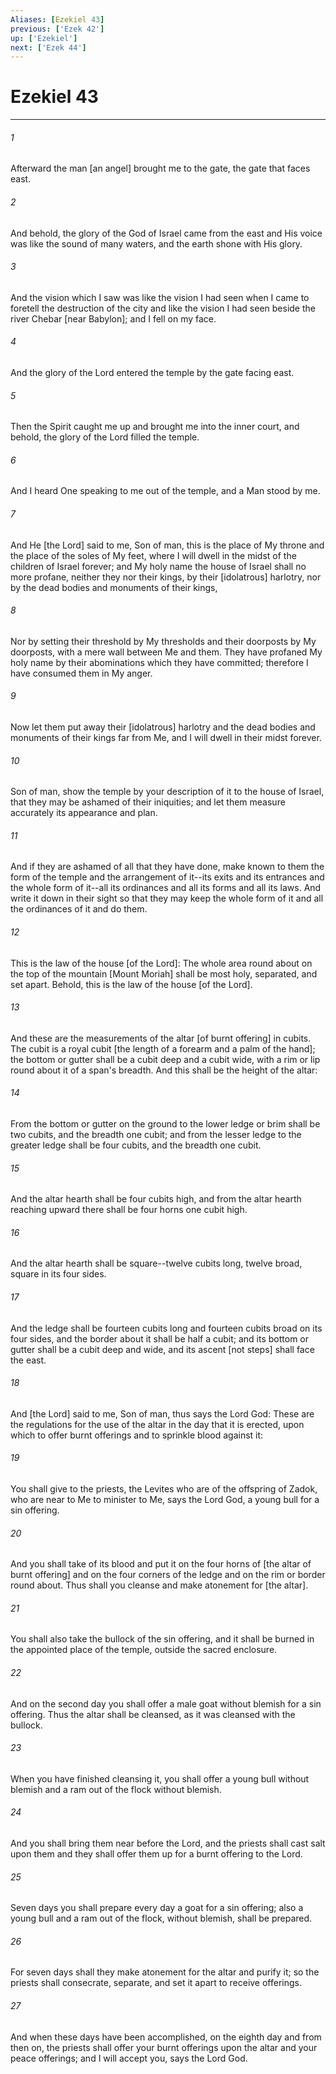 ```yaml
---
Aliases: [Ezekiel 43]
previous: ['Ezek 42']
up: ['Ezekiel']
next: ['Ezek 44']
---
```

# Ezekiel 43

***


###### 1 


Afterward the man [an angel] brought me to the gate, the gate that faces east. 


###### 2 


And behold, the glory of the God of Israel came from the east and His voice was like the sound of many waters, and the earth shone with His glory. 


###### 3 


And the vision which I saw was like the vision I had seen when I came to foretell the destruction of the city and like the vision I had seen beside the river Chebar [near Babylon]; and I fell on my face. 


###### 4 


And the glory of the Lord entered the temple by the gate facing east. 


###### 5 


Then the Spirit caught me up and brought me into the inner court, and behold, the glory of the Lord filled the temple. 


###### 6 


And I heard One speaking to me out of the temple, and a Man stood by me. 


###### 7 


And He [the Lord] said to me, Son of man, this is the place of My throne and the place of the soles of My feet, where I will dwell in the midst of the children of Israel forever; and My holy name the house of Israel shall no more profane, neither they nor their kings, by their [idolatrous] harlotry, nor by the dead bodies and monuments of their kings, 


###### 8 


Nor by setting their threshold by My thresholds and their doorposts by My doorposts, with a mere wall between Me and them. They have profaned My holy name by their abominations which they have committed; therefore I have consumed them in My anger. 


###### 9 


Now let them put away their [idolatrous] harlotry and the dead bodies and monuments of their kings far from Me, and I will dwell in their midst forever. 


###### 10 


Son of man, show the temple by your description of it to the house of Israel, that they may be ashamed of their iniquities; and let them measure accurately its appearance and plan. 


###### 11 


And if they are ashamed of all that they have done, make known to them the form of the temple and the arrangement of it--its exits and its entrances and the whole form of it--all its ordinances and all its forms and all its laws. And write it down in their sight so that they may keep the whole form of it and all the ordinances of it and do them. 


###### 12 


This is the law of the house [of the Lord]: The whole area round about on the top of the mountain [Mount Moriah] shall be most holy, separated, and set apart. Behold, this is the law of the house [of the Lord]. 


###### 13 


And these are the measurements of the altar [of burnt offering] in cubits. The cubit is a royal cubit [the length of a forearm and a palm of the hand]; the bottom or gutter shall be a cubit deep and a cubit wide, with a rim or lip round about it of a span's breadth. And this shall be the height of the altar: 


###### 14 


From the bottom or gutter on the ground to the lower ledge or brim shall be two cubits, and the breadth one cubit; and from the lesser ledge to the greater ledge shall be four cubits, and the breadth one cubit. 


###### 15 


And the altar hearth shall be four cubits high, and from the altar hearth reaching upward there shall be four horns one cubit high. 


###### 16 


And the altar hearth shall be square--twelve cubits long, twelve broad, square in its four sides. 


###### 17 


And the ledge shall be fourteen cubits long and fourteen cubits broad on its four sides, and the border about it shall be half a cubit; and its bottom or gutter shall be a cubit deep and wide, and its ascent [not steps] shall face the east. 


###### 18 


And [the Lord] said to me, Son of man, thus says the Lord God: These are the regulations for the use of the altar in the day that it is erected, upon which to offer burnt offerings and to sprinkle blood against it: 


###### 19 


You shall give to the priests, the Levites who are of the offspring of Zadok, who are near to Me to minister to Me, says the Lord God, a young bull for a sin offering. 


###### 20 


And you shall take of its blood and put it on the four horns of [the altar of burnt offering] and on the four corners of the ledge and on the rim or border round about. Thus shall you cleanse and make atonement for [the altar]. 


###### 21 


You shall also take the bullock of the sin offering, and it shall be burned in the appointed place of the temple, outside the sacred enclosure. 


###### 22 


And on the second day you shall offer a male goat without blemish for a sin offering. Thus the altar shall be cleansed, as it was cleansed with the bullock. 


###### 23 


When you have finished cleansing it, you shall offer a young bull without blemish and a ram out of the flock without blemish. 


###### 24 


And you shall bring them near before the Lord, and the priests shall cast salt upon them and they shall offer them up for a burnt offering to the Lord. 


###### 25 


Seven days you shall prepare every day a goat for a sin offering; also a young bull and a ram out of the flock, without blemish, shall be prepared. 


###### 26 


For seven days shall they make atonement for the altar and purify it; so the priests shall consecrate, separate, and set it apart to receive offerings. 


###### 27 


And when these days have been accomplished, on the eighth day and from then on, the priests shall offer your burnt offerings upon the altar and your peace offerings; and I will accept you, says the Lord God.
